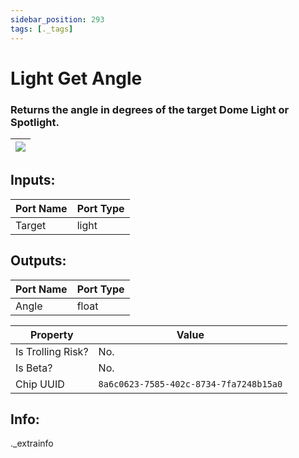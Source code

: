 ```yaml
---
sidebar_position: 293
tags: [._tags]
---
```


# Light Get Angle


### Returns the angle in degrees of the target Dome Light or Spotlight.

| ![](https://images-ext-2.discordapp.net/external/MPmIaQzlEPmgGWlgi-WxBBXt0Bjv_zWPkg1y1f_sy3s/https/www.recroomcircuits.com/image/circuit/absolute-value?width=206&height=108) |
|-----|

## Inputs:
| Port Name | Port Type |
|-----------|-----------|
| Target | light |

## Outputs:
| Port Name | Port Type |
|-----------|-----------|
| Angle | float | 

| Property  | Value |
|-------------------|-----------|
| Is Trolling Risk? | No. |
| Is Beta? | No. |
| Chip UUID | `8a6c0623-7585-402c-8734-7fa7248b15a0` |

## Info:
._extrainfo